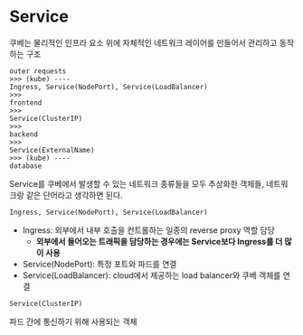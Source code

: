 # Service

쿠베는 물리적인 인프라 요소 위에 자체적인 네트워크 레이어를 만들어서 관리하고 동작하는 구조

```
outer requests
>>> (kube) ----
Ingress, Service(NodePort), Service(LoadBalancer)
>>>
frontend
>>>
Service(ClusterIP)
>>>
backend
>>>
Service(ExternalName)
>>> (kube) ----
database
```
Service를 쿠베에서 발생할 수 있는 네트워크 종류들을 모두 추상화한 객체들, 네트워크랑 같은 단어라고 생각하면 된다.

```
Ingress, Service(NodePort), Service(LoadBalancer)
```
- Ingress: 외부에서 내부 호출을 컨트롤하는 일종의 reverse proxy 역할 담당
  - **외부에서 들어오는 트래픽을 담당하는 경우에는 Service보다 Ingress를 더 많이 사용**
- Service(NodePort): 특정 포트와 파드를 연결
- Service(LoadBalancer): cloud에서 제공하는 load balancer와 쿠베 객체를 연결

```
Service(ClusterIP)
```
파드 간에 통신하기 위해 사용되는 객체  
